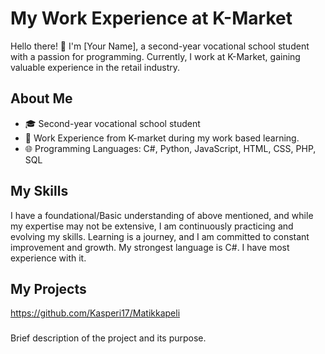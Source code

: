 # My Work Experience at K-Market

Hello there! 👋 I'm [Your Name], a second-year vocational school student with a passion for programming. Currently, I work at K-Market, gaining valuable experience in the retail industry.

## About Me

- 🎓 Second-year vocational school student
- 💼 Work Experience from K-market during my work based learning.
- 🌐 Programming Languages: C#, Python, JavaScript, HTML, CSS, PHP, SQL

## My Skills
I have a foundational/Basic understanding of above mentioned, and while my expertise may not be extensive, I am continuously practicing and evolving my skills.
Learning is a journey, and I am committed to constant improvement and growth.
My strongest language is C#. I have most experience with it.


## My Projects
https://github.com/Kasperi17/Matikkapeli
### 

Brief description of the project and its purpose.


